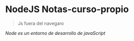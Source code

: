 # NodeJS Notas-curso-propio

>Js fuera del navegaro

*Node es un entorno de desarrollo de javaScript*
